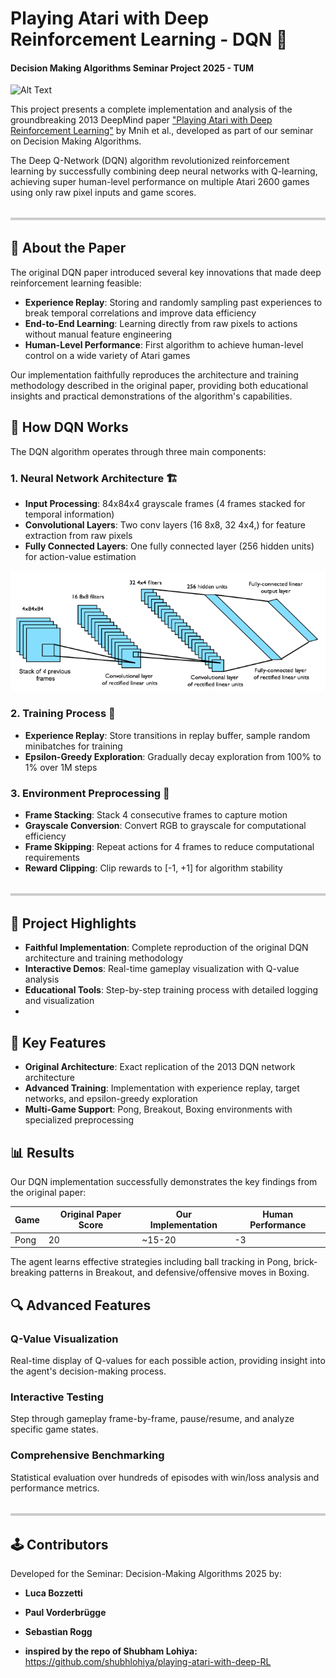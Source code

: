 # Playing Atari with Deep Reinforcement Learning - DQN 🤖

#### Decision Making Algorithms Seminar Project 2025 - TUM

![Alt Text](DQN/videos/pong_800.gif)

This project presents a complete implementation and analysis of the groundbreaking 2013 DeepMind paper ["Playing Atari with Deep Reinforcement Learning"](https://www.cs.toronto.edu/~vmnih/docs/dqn.pdf) by Mnih et al., developed as part of our seminar on Decision Making Algorithms.

The Deep Q-Network (DQN) algorithm revolutionized reinforcement learning by successfully combining deep neural networks with Q-learning, achieving super human-level performance on multiple Atari 2600 games using only raw pixel inputs and game scores.

<hr style="height: 4px; background-color: #cccccc; border: none; margin: 32px 0;" />



## 📖 About the Paper

The original DQN paper introduced several key innovations that made deep reinforcement learning feasible:

* **Experience Replay**: Storing and randomly sampling past experiences to break temporal correlations and improve data efficiency
* **End-to-End Learning**: Learning directly from raw pixels to actions without manual feature engineering
* **Human-Level Performance**: First algorithm to achieve human-level control on a wide variety of Atari games

Our implementation faithfully reproduces the architecture and training methodology described in the original paper, providing both educational insights and practical demonstrations of the algorithm's capabilities.

## 🧠 How DQN Works

The DQN algorithm operates through three main components:

### 1. Neural Network Architecture 🏗️
* **Input Processing**: 84x84x4 grayscale frames (4 frames stacked for temporal information)
* **Convolutional Layers**: Two conv layers (16 8x8, 32 4x4,) for feature extraction from raw pixels
* **Fully Connected Layers**: One fully connected layer (256 hidden units) for action-value estimation

![Alt Text](assets/CNN.png)

### 2. Training Process 🔄
* **Experience Replay**: Store transitions in replay buffer, sample random minibatches for training
* **Epsilon-Greedy Exploration**: Gradually decay exploration from 100% to 1% over 1M steps

### 3. Environment Preprocessing 🔧
* **Frame Stacking**: Stack 4 consecutive frames to capture motion
* **Grayscale Conversion**: Convert RGB to grayscale for computational efficiency
* **Frame Skipping**: Repeat actions for 4 frames to reduce computational requirements
* **Reward Clipping**: Clip rewards to [-1, +1] for algorithm stability

<hr style="height: 4px; background-color: #cccccc; border: none; margin: 32px 0;" />

## 🎯 Project Highlights

* **Faithful Implementation**: Complete reproduction of the original DQN architecture and training methodology
* **Interactive Demos**: Real-time gameplay visualization with Q-value analysis
* **Educational Tools**: Step-by-step training process with detailed logging and visualization
* 
## 🚀 Key Features

* **Original Architecture**: Exact replication of the 2013 DQN network architecture
* **Advanced Training**: Implementation with experience replay, target networks, and epsilon-greedy exploration
* **Multi-Game Support**: Pong, Breakout, Boxing environments with specialized preprocessing

## 📊 Results

Our DQN implementation successfully demonstrates the key findings from the original paper:

| Game | Original Paper Score | Our Implementation | Human Performance |
|------|----------------------|-------------------|-------------------|
| Pong | 20                   | ~15-20 | -3                |

The agent learns effective strategies including ball tracking in Pong, brick-breaking patterns in Breakout, and defensive/offensive moves in Boxing.

## 🔍 Advanced Features

### Q-Value Visualization
Real-time display of Q-values for each possible action, providing insight into the agent's decision-making process.

### Interactive Testing
Step through gameplay frame-by-frame, pause/resume, and analyze specific game states.

### Comprehensive Benchmarking
Statistical evaluation over hundreds of episodes with win/loss analysis and performance metrics.

<hr style="height: 4px; background-color: #cccccc; border: none; margin: 32px 0;" />

## 🕹️ Contributors

Developed for the Seminar: Decision-Making Algorithms 2025 by:

* **Luca Bozzetti**
* **Paul Vorderbrügge**
* **Sebastian Rogg**

* **inspired by the repo of Shubham Lohiya:** https://github.com/shubhlohiya/playing-atari-with-deep-RL
